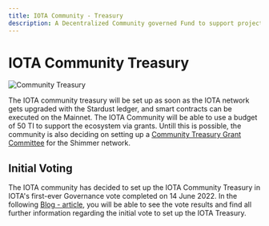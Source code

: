 ```yaml
---
title: IOTA Community - Treasury
description: A Decentralized Community governed Fund to support projects in the IOTA Ecosystem and Support the community
---
```


# IOTA Community Treasury

![Community Treasury](https://github.com/iota-community/Community-Governance/raw/main/assets/iota_community_treasury.png)

The IOTA community treasury will be set up as soon as the IOTA network gets upgraded with the Stardust ledger, and smart contracts can be executed on the Mainnet. The IOTA Community will be able to use a budget of 50 TI to support the ecosystem via grants. Untill this is possible, the community is also deciding on setting up a [Community Treasury Grant Committee](https://govern.iota.org/t/sgp-0005-shimmer-community-treasury-grant-committee/1576) for the Shimmer network.

## Initial Voting

The IOTA community has decided to set up the IOTA Community Treasury in IOTA's first-ever Governance vote completed on 14 June 2022. In the following [Blog - article](https://blog.iota.org/community-treasury-vote-final-results/), you will be able to see the vote results and find all further information regarding the initial vote to set up the IOTA Treasury.

